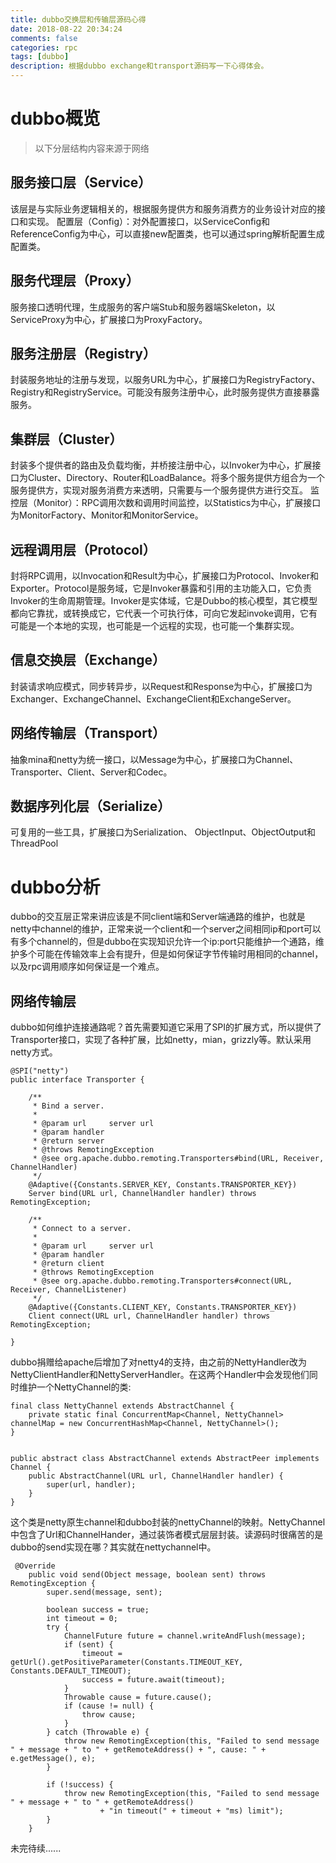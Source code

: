 ```yaml
---
title: dubbo交换层和传输层源码心得
date: 2018-08-22 20:34:24
comments: false
categories: rpc
tags: [dubbo]
description: 根据dubbo exchange和transport源码写一下心得体会。
---
```


# dubbo概览
> 以下分层结构内容来源于网络

## 服务接口层（Service）
该层是与实际业务逻辑相关的，根据服务提供方和服务消费方的业务设计对应的接口和实现。
配置层（Config）：对外配置接口，以ServiceConfig和ReferenceConfig为中心，可以直接new配置类，也可以通过spring解析配置生成配置类。
## 服务代理层（Proxy）
服务接口透明代理，生成服务的客户端Stub和服务器端Skeleton，以ServiceProxy为中心，扩展接口为ProxyFactory。
## 服务注册层（Registry）
封装服务地址的注册与发现，以服务URL为中心，扩展接口为RegistryFactory、Registry和RegistryService。可能没有服务注册中心，此时服务提供方直接暴露服务。
## 集群层（Cluster）
封装多个提供者的路由及负载均衡，并桥接注册中心，以Invoker为中心，扩展接口为Cluster、Directory、Router和LoadBalance。将多个服务提供方组合为一个服务提供方，实现对服务消费方来透明，只需要与一个服务提供方进行交互。
监控层（Monitor）：RPC调用次数和调用时间监控，以Statistics为中心，扩展接口为MonitorFactory、Monitor和MonitorService。
## 远程调用层（Protocol）
封将RPC调用，以Invocation和Result为中心，扩展接口为Protocol、Invoker和Exporter。Protocol是服务域，它是Invoker暴露和引用的主功能入口，它负责Invoker的生命周期管理。Invoker是实体域，它是Dubbo的核心模型，其它模型都向它靠扰，或转换成它，它代表一个可执行体，可向它发起invoke调用，它有可能是一个本地的实现，也可能是一个远程的实现，也可能一个集群实现。
## 信息交换层（Exchange）
封装请求响应模式，同步转异步，以Request和Response为中心，扩展接口为Exchanger、ExchangeChannel、ExchangeClient和ExchangeServer。
## 网络传输层（Transport）
抽象mina和netty为统一接口，以Message为中心，扩展接口为Channel、Transporter、Client、Server和Codec。
## 数据序列化层（Serialize）
可复用的一些工具，扩展接口为Serialization、 ObjectInput、ObjectOutput和ThreadPool

# dubbo分析
dubbo的交互层正常来讲应该是不同client端和Server端通路的维护，也就是netty中channel的维护，正常来说一个client和一个server之间相同ip和port可以有多个channel的，但是dubbo在实现知识允许一个ip:port只能维护一个通路，维护多个可能在传输效率上会有提升，但是如何保证字节传输时用相同的channel，以及rpc调用顺序如何保证是一个难点。

## 网络传输层
dubbo如何维护连接通路呢？首先需要知道它采用了SPI的扩展方式，所以提供了Transporter接口，实现了各种扩展，比如netty，mian，grizzly等。默认采用netty方式。

```
@SPI("netty")
public interface Transporter {

    /**
     * Bind a server.
     *
     * @param url     server url
     * @param handler
     * @return server
     * @throws RemotingException
     * @see org.apache.dubbo.remoting.Transporters#bind(URL, Receiver, ChannelHandler)
     */
    @Adaptive({Constants.SERVER_KEY, Constants.TRANSPORTER_KEY})
    Server bind(URL url, ChannelHandler handler) throws RemotingException;

    /**
     * Connect to a server.
     *
     * @param url     server url
     * @param handler
     * @return client
     * @throws RemotingException
     * @see org.apache.dubbo.remoting.Transporters#connect(URL, Receiver, ChannelListener)
     */
    @Adaptive({Constants.CLIENT_KEY, Constants.TRANSPORTER_KEY})
    Client connect(URL url, ChannelHandler handler) throws RemotingException;

}
```

dubbo捐赠给apache后增加了对netty4的支持，由之前的NettyHandler改为NettyClientHandler和NettyServerHandler。在这两个Handler中会发现他们同时维护一个NettyChannel的类:

```
final class NettyChannel extends AbstractChannel {
    private static final ConcurrentMap<Channel, NettyChannel> channelMap = new ConcurrentHashMap<Channel, NettyChannel>();
}
        
```
```
public abstract class AbstractChannel extends AbstractPeer implements Channel {
    public AbstractChannel(URL url, ChannelHandler handler) {
        super(url, handler);
    }
}
```
这个类是netty原生channel和dubbo封装的nettyChannel的映射。NettyChannel中包含了Url和ChannelHander，通过装饰者模式层层封装。读源码时很痛苦的是dubbo的send实现在哪？其实就在nettychannel中。

```
 @Override
    public void send(Object message, boolean sent) throws RemotingException {
        super.send(message, sent);

        boolean success = true;
        int timeout = 0;
        try {
            ChannelFuture future = channel.writeAndFlush(message);
            if (sent) {
                timeout = getUrl().getPositiveParameter(Constants.TIMEOUT_KEY, Constants.DEFAULT_TIMEOUT);
                success = future.await(timeout);
            }
            Throwable cause = future.cause();
            if (cause != null) {
                throw cause;
            }
        } catch (Throwable e) {
            throw new RemotingException(this, "Failed to send message " + message + " to " + getRemoteAddress() + ", cause: " + e.getMessage(), e);
        }

        if (!success) {
            throw new RemotingException(this, "Failed to send message " + message + " to " + getRemoteAddress()
                    + "in timeout(" + timeout + "ms) limit");
        }
    }
```

未完待续......
